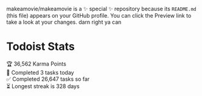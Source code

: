 makeamovie/makeamovie is a ✨ special ✨ repository because its `README.md` (this file) appears on your GitHub profile.
You can click the Preview link to take a look at your changes. darn right ya can

# Todoist Stats

<!-- TODO-IST:START -->
🏆  36,562 Karma Points           
🌸  Completed 3 tasks today           
✅  Completed 26,647 tasks so far           
⏳  Longest streak is 328 days
<!-- TODO-IST:END -->